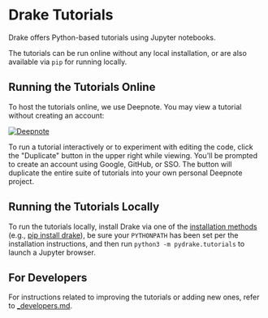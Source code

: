 # Drake Tutorials

Drake offers Python-based tutorials using Jupyter notebooks.

The tutorials can be run online without any local installation, or are also
available via `pip` for running locally.

## Running the Tutorials Online

To host the tutorials online, we use Deepnote.  You may view a tutorial
without creating an account:

[![Deepnote](https://deepnote.com/buttons/launch-in-deepnote-white-small.svg)](https://deepnote.com/project/Tutorials-K0_FCa7yQX2kDWBx3-2RmQ/%2Findex.ipynb)

To run a tutorial interactively or to experiment with editing the code, click
the "Duplicate" button in the upper right while viewing. You'll be prompted to
create an account using Google, GitHub, or SSO. The button will duplicate the
entire suite of tutorials into your own personal Deepnote project.

## Running the Tutorials Locally

To run the tutorials locally, install Drake via one of the [installation
methods](https://drake.mit.edu/installation.html) (e.g., [pip install
drake](https://drake.mit.edu/pip.html)), be sure your `PYTHONPATH` has been set
per the installation instructions, and then run `python3 -m pydrake.tutorials`
to launch a Jupyter browser.

## For Developers

For instructions related to improving the tutorials or adding new ones,
refer to [_developers.md](_developers.md).

